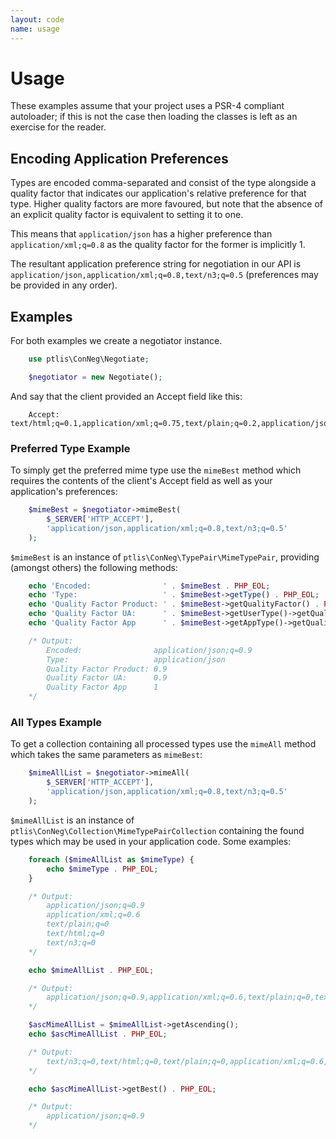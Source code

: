 ```yaml
---
layout: code
name: usage
---
```


# Usage

These examples assume that your project uses a PSR-4 compliant autoloader; if this is not the case then loading the classes is left as an exercise for the reader.

## Encoding Application Preferences

Types are encoded comma-separated and consist of the type alongside a quality factor that indicates our application's relative preference for that type. Higher quality factors are more favoured, but note that the absence of an explicit quality factor is equivalent to setting it to one.

This means that ```application/json``` has a higher preference than ```application/xml;q=0.8``` as the quality factor for the former is implicitly 1.

The resultant application preference string for negotiation in our API is ```application/json,application/xml;q=0.8,text/n3;q=0.5``` (preferences may be provided in any order).

## Examples

For both examples we create a negotiator instance.

```php
    use ptlis\ConNeg\Negotiate;

    $negotiator = new Negotiate();
```

And say that the client provided an Accept field like this:

```
    Accept: text/html;q=0.1,application/xml;q=0.75,text/plain;q=0.2,application/json;q=0.9
```

### Preferred Type Example

To simply get the preferred mime type use the ```mimeBest``` method which requires the contents of the client's Accept field as well as your application's preferences:

```php
    $mimeBest = $negotiator->mimeBest(
        $_SERVER['HTTP_ACCEPT'],
        'application/json,application/xml;q=0.8,text/n3;q=0.5'
    );
```

```$mimeBest``` is an instance of ```ptlis\ConNeg\TypePair\MimeTypePair```, providing (amongst others) the following methods:

```php
    echo 'Encoded:                ' . $mimeBest . PHP_EOL;
    echo 'Type:                   ' . $mimeBest->getType() . PHP_EOL;
    echo 'Quality Factor Product: ' . $mimeBest->getQualityFactor() . PHP_EOL;
    echo 'Quality Factor UA:      ' . $mimeBest->getUserType()->getQualityFactor() . PHP_EOL;
    echo 'Quality Factor App      ' . $mimeBest->getAppType()->getQualityFactor() . PHP_EOL;

    /* Output:
        Encoded:                application/json;q=0.9
        Type:                   application/json
        Quality Factor Product: 0.9
        Quality Factor UA:      0.9
        Quality Factor App      1
    */
```

### All Types Example

To get a collection containing all processed types use the ```mimeAll``` method which takes the same parameters as ```mimeBest```:

```php
    $mimeAllList = $negotiator->mimeAll(
        $_SERVER['HTTP_ACCEPT'],
        'application/json,application/xml;q=0.8,text/n3;q=0.5'
    );
```

```$mimeAllList``` is an instance of ```ptlis\ConNeg\Collection\MimeTypePairCollection``` containing the found types which may be used in your application code. Some examples:

```php
    foreach ($mimeAllList as $mimeType) {
        echo $mimeType . PHP_EOL;
    }

    /* Output:
        application/json;q=0.9
        application/xml;q=0.6
        text/plain;q=0
        text/html;q=0
        text/n3;q=0
    */

    echo $mimeAllList . PHP_EOL;

    /* Output:
        application/json;q=0.9,application/xml;q=0.6,text/plain;q=0,text/html;q=0,text/n3;q=0
    */

    $ascMimeAllList = $mimeAllList->getAscending();
    echo $ascMimeAllList . PHP_EOL;

    /* Output:
        text/n3;q=0,text/html;q=0,text/plain;q=0,application/xml;q=0.6,application/json;q=0.9
    */

    echo $ascMimeAllList->getBest() . PHP_EOL;

    /* Output:
        application/json;q=0.9
    */
```
